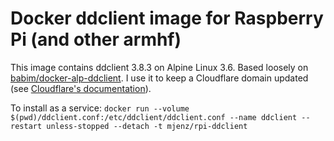 # Docker ddclient image for Raspberry Pi (and other armhf)
This image contains ddclient 3.8.3 on Alpine Linux 3.6.
Based loosely on [babim/docker-alp-ddclient](https://github.com/babim/docker-alp-ddclient).
I use it to keep a Cloudflare domain updated (see [Cloudflare's documentation](https://www.cloudflare.com/technical-resources/#ddclient)).

To install as a service:
```docker run --volume $(pwd)/ddclient.conf:/etc/ddclient/ddclient.conf --name ddclient --restart unless-stopped --detach -t mjenz/rpi-ddclient```
